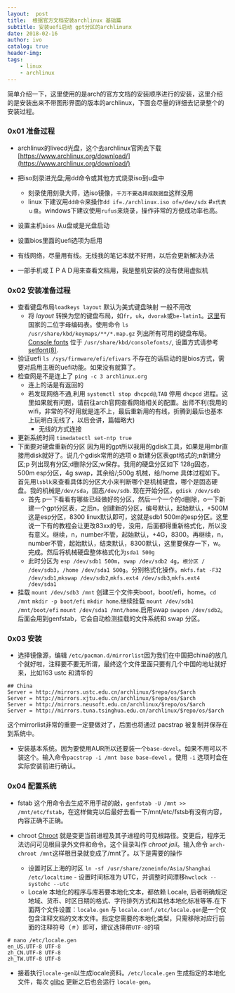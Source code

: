 ```yaml
---
layout:  post
title:  根据官方文档安装archlinux 基础篇
subtitle: 安装uefi启动 gpt分区的archlinunx
date: 2018-02-16
author: ivo
catalog: true
header-img:
tags:
    - linux
    - archlinux
---
```

简单介绍一下，这里使用的是arch的官方文档的安装顺序进行的安装，这里介绍的是安装出来不带图形界面的版本的archlinux，下面会尽量的详细去记录整个的安装过程。

### 0x01 准备过程
- archlinux的livecd光盘，这个去archlinux官网去下载[https://www.archlinux.org/download/](https://www.archlinux.org/download/)
- 把iso刻录进光盘;用dd命令或其他方式烧录iso到u盘中
  - 刻录使用刻录大师，选iso镜像，`千万不要选择成数据盘`这样没用
  - linux 下建议用`dd命令`来操作`dd if=./archlinux.iso of=/dev/sdx` #`x代表ｕ盘`。windows下建议使用`rufus`来烧录，操作非常的方便成功率也高。

- 设置主机`bios` 从u盘或是光盘启动
- 设置bios里面的uefi选项为启用
- 有线网络，尽量用有线。无线我的笔记本就不好用，以后会更新解决办法
- 一部手机或ＩＰＡＤ用来查看文档用，我是整机安装的没有使用虚拟机

### 0x02 安装准备过程
- 查看键盘布局`loadkeys layout` 默认为美式键盘映射 一般不用改
  - 将 _layout_ 转换为您的键盘布局，如`fr`，`uk`，`dvorak`或`be-latin1`。[这里](https://en.wikipedia.org/wiki/ISO_3166-1_alpha-2#Officially_assigned_code_elements "wikipedia:ISO 3166-1 alpha-2")有国家的二位字母编码表。使用命令 `ls /usr/share/kbd/keymaps/**/*.map.gz` 列出所有可用的键盘布局。[Console fonts](https://wiki.archlinux.org/index.php/Console_fonts "Console fonts") 位于 `/usr/share/kbd/consolefonts/`, 设置方式请参考 [setfont(8)](https://jlk.fjfi.cvut.cz/arch/manpages/man/setfont.8).
- 验证uefi `ls /sys/firmware/efi/efivars` 不存在的话启动的是bios方式，需要对启用主板的uefi功能。如果没有就算了。
- 检查网是不是连上了 `ping -c 3 archlinux.org` 
  - 连上的话是有返回的
  - 若发现网络不通,利用 `systemctl stop dhcpcd@`,`TAB` 停用 `dhcpcd` 进程。这里如果就有问题，请前往arch官网查看网络相关的配置。出师不利(我用的wifi，非常的不好用就是连不上，最后重新用的有线，折腾到最后也基本上玩明白无线了，以后会讲，篇幅略大)  
    - 无线的方式连接
- 更新系统时间 `timedatectl set-ntp true`
- 下面要对硬盘重新的分区 因为用的gpt所以我用的gdisk工具，如果是用mbr直接用disk就好了。说几个gdisk常用的选项 o 新建分区表gpt格式的;n新建分区;p 列出现有分区;d删除分区;w保存。我用的硬盘分区如下 128g固态，500m esp分区，4g swap，其余给/;500g 机械，给/home
 具体过程如下。首先用`lsblk`来查看具体的分区大小来判断哪个是机械硬盘，哪个是固态硬盘。我的机械是`/dev/sda`，固态`/dev/sdb`. 现在开始分区，`gdisk /dev/sdb`
  - 首先 p一下看看有哪些已经做好的分区，然后一个一个的d删除，o一下新建一个gpt分区表，之后n，创建新的分区，编号默认，起始默认，+500M这是esp分区，8300 linux默认即可，这就是sdb1 500m的esp分区。这里说一下有的教程会让更改83xx的号，没用，后面都得重新格式化，所以没有意义。继续，n，number不管，起始默认，+4G，8300。再继续，n，number不管，起始默认，结束默认，8300默认，这里要保存一下，w。完成。然后将机械硬盘整体格式化为`sda1 500g`
  - 此时分区为 `esp /dev/sdb1 500m`，`swap /dev/sdb2 4g`，`根分区 / /dev/sdb3`，`/home /dev/sda1 500g`。分别格式化操作。`mkfs.fat -F32 /dev/sdb1`,`mkswap /dev/sdb2`,`mkfs.ext4 /dev/sdb3`,`mkfs.ext4 /dev/sda1`
- 挂载 `mount /dev/sdb3 /mnt` 创建三个文件夹boot，boot/efi，home。`cd /mnt` `mkdir -p boot/efi` `mkdir home`.继续挂载 `mount /dev/sdb1 /mnt/boot/efi` `mount /dev/sda1 /mnt/home`.启用swap `swapon /dev/sdb2`。后面会用到genfstab，它会自动检测挂载的文件系统和 swap 分区。

### 0x03 安装
- 选择镜像源，编辑 `/etc/pacman.d/mirrorlist`因为我们在中国把china的放几个就好啦，注释要不要无所谓，最终这个文件里面只要有几个中国的地址就好来，比如163 ustc 和清华的

```
## China
Server = http://mirrors.ustc.edu.cn/archlinux/$repo/os/$arch
Server = http://mirrors.xjtu.edu.cn/archlinux/$repo/os/$arch
Server = http://mirrors.neusoft.edu.cn/archlinux/$repo/os/$arch
Server = http://mirrors.tuna.tsinghua.edu.cn/archlinux/$repo/os/$arch
```
这个mirrorlist非常的重要一定要做对了，后面也将通过 pacstrap 被复制并保存在到系统中。
- 安装基本系统。因为要使用AUR所以还要装一个`base-devel`。如果不用可以不装这个。输入命令`pacstrap -i /mnt base base-devel` 。使用 `-i` 选项时会在实际安装前进行确认。

### 0x04 配置系统
- fstab 这个用命令去生成不用手动的敲，`genfstab -U /mnt >> /mnt/etc/fstab`，在这样做完以后最好去看一下/mnt/etc/fstsb有没有内容，内容正确不正确。

- chroot [Chroot](https://en.wikipedia.org/wiki/Chroot "wikipedia:Chroot") 就是变更当前进程及其子进程的可见根路径。变更后，程序无法访问可见根目录外文件和命令。这个目录叫作 _chroot jail_。输入命令 `arch-chroot /mnt`这样根目录就变成了/mnt了。以下是需要的操作
  - 设置时区上海的时区 `ln -sf /usr/share/zoneinfo/Asia/Shanghai /etc/localtime`  - 设置时间标准为 UTC，并调整时间漂移`hwclock --systohc --utc`
  - Locale 本地化的程序与库若要本地化文本，都依赖 Locale, 后者明确规定地域、货币、时区日期的格式、字符排列方式和其他本地化标准等等.在下面两个文件设置：`locale.gen` 与 `locale.conf`.`/etc/locale.gen`是一个仅包含注释文档的文本文件。指定您需要的本地化类型，只需移除对应行前面的注释符号（`＃`）即可，建议选择帶`UTF-8`的項

```
# nano /etc/locale.gen
en_US.UTF-8 UTF-8
zh_CN.UTF-8 UTF-8
zh_TW.UTF-8 UTF-8
```
  - 接着执行`locale-gen`以生成locale资料。`/etc/locale.gen` 生成指定的本地化文件，每次 [glibc](https://www.archlinux.org/packages/?name=glibc) 更新之后也会运行 `locale-gen`。


